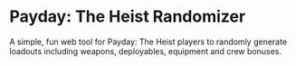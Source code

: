 # Payday: The Heist Randomizer

A simple, fun web tool for Payday: The Heist players to randomly generate loadouts including weapons, deployables, equipment and crew bonuses.